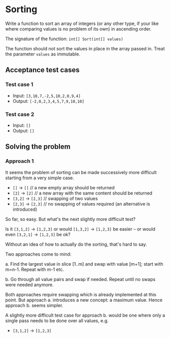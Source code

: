 # Sorting
Write a function to sort an array of integers (or any other type, if your like where comparing values is no problem of its own) in ascending order.

The signature of the function: `int[] Sort(int[] values)`

The function should not sort the values in place in the array passed in. Treat the parameter `values` as immutable.

## Acceptance test cases
### Test case 1
* Input: `[3,10,7,-2,5,10,2,0,9,4]`
* Output: `[-2,0,2,3,4,5,7,9,10,10]`

### Test case 2
* Input: `[]`
* Output: `[]`

## Solving the problem
### Approach 1
It seems the problem of sorting can be made successively more difficult starting from a very simple case.

* `[]` -> `[]` // a new empty array should be returned
* `[2]` -> `[2]` // a new array with the same content should be returned
* `[3,2]` -> `[2,3]` // swapping of two values
* `[2,3]` -> `[2,3]` // no swapping of values required (an alternative is introduced)

So far, so easy. But what's the next slightly more difficult test?

Is it `[3,1,2]` -> `[1,2,3]` or would `[1,3,2]` -> `[1,2,3]` be easier – or would even `[3,2,1]` -> `[1,2,3]` be ok?

Without an idea of how to actually do the sorting, that's hard to say.

Two approaches come to mind:

a. Find the largest value in slice [1..m] and swap with value [m+1]; start with m=n-1. Repeat with m-1 etc.

b. Go through all value pairs and swap if needed. Repeat until no swaps were needed anymore.

Both approaches require swapping which is already implemented at this point. But approach a. introduces a new concept: a maximum value. Hence approach b. seems simpler.

A slightly more difficult test case for approach b. would be one where only a single pass needs to be done over all values, e.g.

* `[3,1,2]` -> `[1,2,3]`




